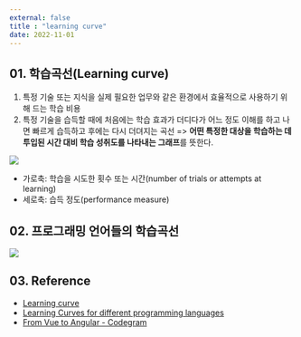 ```yaml
---
external: false
title : "learning curve"
date: 2022-11-01
---
```


## 01. 학습곡선(Learning curve)

1. 특정 기술 또는 지식을 실제 필요한 업무와 같은 환경에서 효율적으로 사용하기 위해 드는 학습 비용
2. 특정 기술을 습득할 때에 처음에는 학습 효과가 더디다가 어느 정도 이해를 하고 나면 빠르게 습득하고 후에는 다시 더뎌지는 곡선
=> **어떤 특정한 대상을 학습하는 데 투입된 시간 대비 학습 성취도를 나타내는 그래프**를 뜻한다.

<img src="https://github.com/WoojinJeonkr/WoojinJeonkr.github.io/blob/main/assets/images/post/Learning_curve.png?raw=true" />

- 가로축: 학습을 시도한 횟수 또는 시간(number of trials or attempts at learning)
- 세로축: 습득 정도(performance measure)

## 02. 프로그래밍 언어들의 학습곡선

<img src="https://github.com/WoojinJeonkr/WoojinJeonkr.github.io/blob/main/assets/images/post/Programming_Language_Learning_curve.png?raw=true" />

## 03. Reference

- [Learning curve](https://en.wikipedia.org/wiki/Learning_curve)
- [Learning Curves for different programming languages](https://www.reddit.com/r/ProgrammerHumor/comments/2qitym/learning_curves_for_different_programming/?utm_source=share&utm_medium=web2x&context=3)
- [From Vue to Angular - Codegram](https://images.app.goo.gl/KDP21NtEqqPHTqdE8)